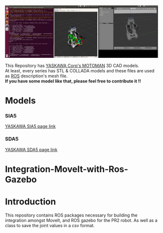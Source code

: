 
![top_page](./image/1.png)

This Repository has [YASKAWA Corp's MOTOMAN](https://www.yaskawa.eu.com/en/products/robotic/motoman-robots/) 3D CAD models.  
At least, every series has STL & COLLADA models and these files are used as [ROS](http://www.ros.org/) description's mesh file.  
**If you have some model like that, please feel free to contribute it !!**

# Models
### SIA5  
[YASKAWA SIA5 page link](https://www.yaskawa.eu.com/en/products/robotic/motoman-robots/productdetail/product/sia5f/)

### SDA5  
[YASKAWA SDA5 page link](https://www.yaskawa.eu.com/en/products/robotic/motoman-robots/productdetail/product/sda5f/)


# Integration-MoveIt-with-Ros-Gazebo
# Introduction
This repository contains ROS packages necessary for building the integration amongst MoveIt, and ROS gazebo for the PR2 robot. 
As well as a class to save the joint values in a csv format.
